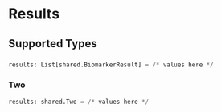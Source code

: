 # Results


## Supported Types

### 

```python
results: List[shared.BiomarkerResult] = /* values here */
```

### Two

```python
results: shared.Two = /* values here */
```

